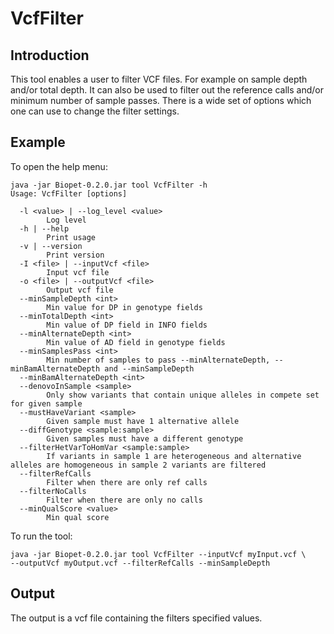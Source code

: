 # VcfFilter

## Introduction
This tool enables a user to filter VCF files. For example on sample depth and/or total depth.
It can also be used to filter out the reference calls and/or minimum number of sample passes.
There is a wide set of options which one can use to change the filter settings.

## Example
To open the help menu:
~~~
java -jar Biopet-0.2.0.jar tool VcfFilter -h
Usage: VcfFilter [options]

  -l <value> | --log_level <value>
        Log level
  -h | --help
        Print usage
  -v | --version
        Print version
  -I <file> | --inputVcf <file>
        Input vcf file
  -o <file> | --outputVcf <file>
        Output vcf file
  --minSampleDepth <int>
        Min value for DP in genotype fields
  --minTotalDepth <int>
        Min value of DP field in INFO fields
  --minAlternateDepth <int>
        Min value of AD field in genotype fields
  --minSamplesPass <int>
        Min number of samples to pass --minAlternateDepth, --minBamAlternateDepth and --minSampleDepth
  --minBamAlternateDepth <int>
  --denovoInSample <sample>
        Only show variants that contain unique alleles in compete set for given sample
  --mustHaveVariant <sample>
        Given sample must have 1 alternative allele
  --diffGenotype <sample:sample>
        Given samples must have a different genotype
  --filterHetVarToHomVar <sample:sample>
        If variants in sample 1 are heterogeneous and alternative alleles are homogeneous in sample 2 variants are filtered
  --filterRefCalls
        Filter when there are only ref calls
  --filterNoCalls
        Filter when there are only no calls
  --minQualScore <value>
        Min qual score
~~~

To run the tool:
~~~
java -jar Biopet-0.2.0.jar tool VcfFilter --inputVcf myInput.vcf \
--outputVcf myOutput.vcf --filterRefCalls --minSampleDepth 
~~~

## Output
The output is a vcf file containing the filters specified values.